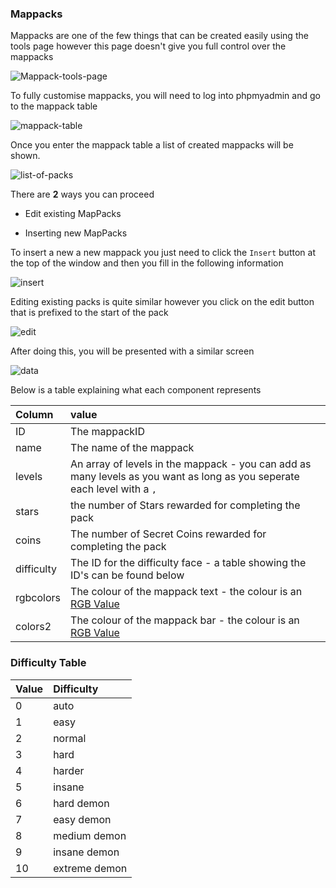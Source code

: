 ### Mappacks

Mappacks are one of the few things that can be created easily using the tools page however this page doesn't give you full control over the mappacks

![Mappack-tools-page](https://raw.githubusercontent.com/Wyliemaster/fh-faq/main/images/mappacks/tool.PNG)

To fully customise mappacks, you will need to log into phpmyadmin and go to the mappack table

![mappack-table](https://raw.githubusercontent.com/Wyliemaster/fh-faq/main/images/mappacks/database01.PNG)

Once you enter the mappack table a list of created mappacks will be shown.

![list-of-packs](https://raw.githubusercontent.com/Wyliemaster/fh-faq/main/images/mappacks/database02.PNG)

There are **2** ways you can proceed

- Edit existing MapPacks

- Inserting new MapPacks

To insert a new a new mappack you just need to click the `Insert` button at the top of the window and then you fill in the following information

![insert](https://raw.githubusercontent.com/Wyliemaster/fh-faq/main/images/mappacks/insert.PNG)

Editing existing packs is quite similar however you click on the edit button that is prefixed to the start of the pack

![edit](https://raw.githubusercontent.com/Wyliemaster/fh-faq/main/images/mappacks/edit.PNG)

After doing this, you will be presented with a similar screen

![data](https://raw.githubusercontent.com/Wyliemaster/fh-faq/main/images/mappacks/data.PNG)

Below is a table explaining what each component represents

| Column | value |
|:-------|:------|
| ID | The mappackID |
| name | The name of the mappack |
| levels| An array of levels in the mappack - you can add as many levels as you want as long as you seperate each level with a `,` |
| stars | the number of Stars rewarded for completing the pack  |
| coins | The number of Secret Coins rewarded for completing the pack |
| difficulty | The ID for the difficulty face - a table showing the ID's can be found below |
| rgbcolors | The colour of the mappack text - the colour is an [RGB Value](https://g.co/kgs/UZ5shP) |
| colors2 | The colour of the mappack bar - the colour is an [RGB Value](https://g.co/kgs/UZ5shP) |

### **Difficulty Table**

| Value | Difficulty |
|:------|:-----------|
| 0 |  auto | 
| 1 |  easy | 
| 2 |  normal | 
| 3 |  hard | 
| 4 |  harder | 
| 5 |  insane | 
| 6 |  hard demon | 
| 7 |  easy demon | 
| 8 |  medium demon | 
| 9 |  insane demon | 
| 10 |  extreme demon |